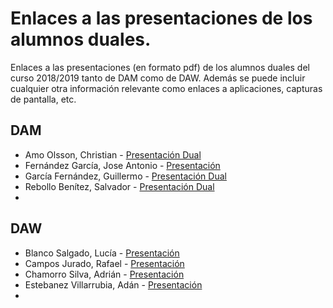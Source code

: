# Enlaces a las presentaciones de los alumnos duales.

Enlaces a las presentaciones (en formato pdf) de los alumnos duales del curso 2018/2019 tanto de DAM como de DAW. Además se puede incluir cualquier otra información relevante como enlaces a aplicaciones, capturas de pantalla, etc.

## DAM

* Amo Olsson, Christian - [Presentación Dual](https://view.genial.ly/5c80f9d27a47dd56b8a4c5ee/presentacion-dual)
* Fernández García, Jose Antonio - [Presentación](https://github.com/joseanfernandez/presentacion-dual-fc)
* García Fernández, Guillermo - [Presentación Dual](https://github.com/GuillermoGarcia/presentacion-dual-2019) 
* Rebollo Benítez, Salvador - [Presentación Dual](https://github.com/SalvaRebollo/Presentacion-Dual-DEKRA-Salvador-Rebollo-Benitez-2019) 
*

## DAW

* Blanco Salgado, Lucía - [Presentación](https://github.com/joseanfernandez/presentacion-dual-fc)
* Campos Jurado, Rafael - [Presentación](https://github.com/rafacampjurado/presentacion2018-19/blob/master/Formaci%C3%B3n%20dual%202018-2019.pdf) 
* Chamorro Silva, Adrián - [Presentación](https://github.com/AdrianChSilva/Presentacion-Dual-CGI)
* Estebanez Villarrubia, Adán - [Presentación](https://github.com/AdanEstebanez99/Presentacion-DUAL-2DAW/blob/master/Presentacion%20DUAL%202DAW.pdf) 
* 
